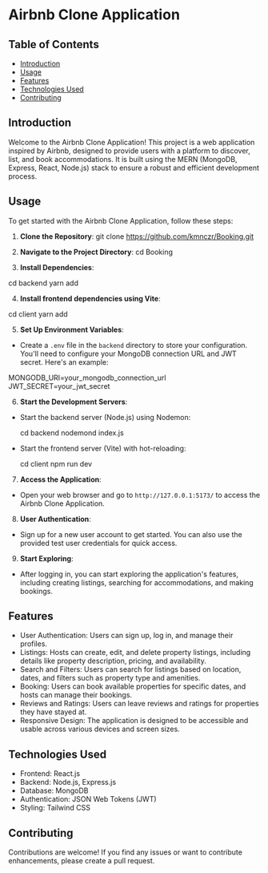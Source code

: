 # Airbnb Clone Application

## Table of Contents

- [Introduction](#introduction)
- [Usage](#usage)
- [Features](#features)
- [Technologies Used](#technologies-used)
- [Contributing](#contributing)


## Introduction

Welcome to the Airbnb Clone Application! This project is a web application inspired by Airbnb, designed to provide users with a platform to discover, list, and book accommodations. It is built using the MERN (MongoDB, Express, React, Node.js) stack to ensure a robust and efficient development process.

## Usage

To get started with the Airbnb Clone Application, follow these steps:

1. **Clone the Repository**: 
git clone https://github.com/kmnczr/Booking.git

2. **Navigate to the Project Directory**:
cd Booking

3. **Install Dependencies**:

cd backend
yarn add

4. **Install frontend dependencies using Vite**:

cd client
yarn add

5. **Set Up Environment Variables**:
- Create a `.env` file in the `backend` directory to store your configuration. You'll need to configure your MongoDB connection URL and JWT secret. Here's an example:

MONGODB_URI=your_mongodb_connection_url
JWT_SECRET=your_jwt_secret


6. **Start the Development Servers**:
- Start the backend server (Node.js) using Nodemon:
  
  cd backend
  nodemond index.js

- Start the frontend server (Vite) with hot-reloading:

  cd client
  npm run dev

7. **Access the Application**:
- Open your web browser and go to `http://127.0.0.1:5173/` to access the Airbnb Clone Application.

8. **User Authentication**:
- Sign up for a new user account to get started. You can also use the provided test user credentials for quick access.

9. **Start Exploring**:
- After logging in, you can start exploring the application's features, including creating listings, searching for accommodations, and making bookings.

## Features

- User Authentication: Users can sign up, log in, and manage their profiles.
- Listings: Hosts can create, edit, and delete property listings, including details like property description, pricing, and availability.
- Search and Filters: Users can search for listings based on location, dates, and filters such as property type and amenities.
- Booking: Users can book available properties for specific dates, and hosts can manage their bookings.
- Reviews and Ratings: Users can leave reviews and ratings for properties they have stayed at.
- Responsive Design: The application is designed to be accessible and usable across various devices and screen sizes.

## Technologies Used

- Frontend: React.js
- Backend: Node.js, Express.js
- Database: MongoDB
- Authentication: JSON Web Tokens (JWT)
- Styling: Tailwind CSS

## Contributing

Contributions are welcome! If you find any issues or want to contribute enhancements, please create a pull request.